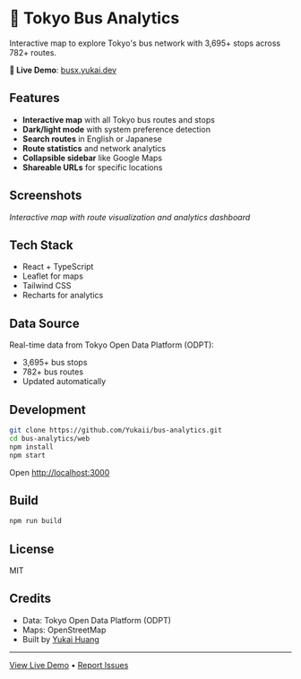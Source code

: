 # 🚌 Tokyo Bus Analytics

Interactive map to explore Tokyo's bus network with 3,695+ stops across 782+ routes.

**🔗 Live Demo**: [busx.yukai.dev](https://busx.yukai.dev/)

## Features

- **Interactive map** with all Tokyo bus routes and stops
- **Dark/light mode** with system preference detection
- **Search routes** in English or Japanese
- **Route statistics** and network analytics
- **Collapsible sidebar** like Google Maps
- **Shareable URLs** for specific locations

## Screenshots

*Interactive map with route visualization and analytics dashboard*

## Tech Stack

- React + TypeScript
- Leaflet for maps
- Tailwind CSS
- Recharts for analytics

## Data Source

Real-time data from Tokyo Open Data Platform (ODPT):
- 3,695+ bus stops
- 782+ bus routes
- Updated automatically

## Development

```bash
git clone https://github.com/Yukaii/bus-analytics.git
cd bus-analytics/web
npm install
npm start
```

Open [http://localhost:3000](http://localhost:3000)

## Build

```bash
npm run build
```

## License

MIT

## Credits

- Data: Tokyo Open Data Platform (ODPT)
- Maps: OpenStreetMap
- Built by [Yukai Huang](https://github.com/Yukaii)

---

[View Live Demo](https://busx.yukai.dev/) • [Report Issues](https://github.com/Yukaii/bus-analytics/issues)